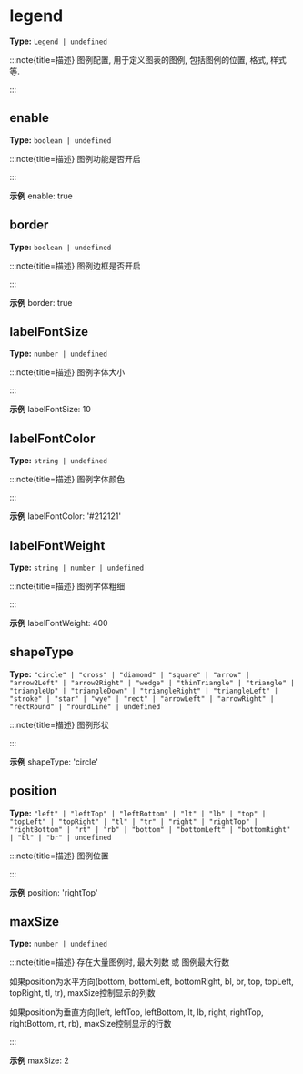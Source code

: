 # legend

**Type:** `Legend | undefined`

:::note{title=描述}
图例配置, 用于定义图表的图例, 包括图例的位置, 格式, 样式等.

:::


## enable

**Type:** `boolean | undefined`

:::note{title=描述}
图例功能是否开启

:::

**示例**
enable: true



## border

**Type:** `boolean | undefined`

:::note{title=描述}
图例边框是否开启

:::

**示例**
border: true



## labelFontSize

**Type:** `number | undefined`

:::note{title=描述}
图例字体大小

:::

**示例**
labelFontSize: 10



## labelFontColor

**Type:** `string | undefined`

:::note{title=描述}
图例字体颜色

:::

**示例**
labelFontColor: '#212121'



## labelFontWeight

**Type:** `string | number | undefined`

:::note{title=描述}
图例字体粗细

:::

**示例**
labelFontWeight: 400



## shapeType

**Type:** `"circle" | "cross" | "diamond" | "square" | "arrow" | "arrow2Left" | "arrow2Right" | "wedge" | "thinTriangle" | "triangle" | "triangleUp" | "triangleDown" | "triangleRight" | "triangleLeft" | "stroke" | "star" | "wye" | "rect" | "arrowLeft" | "arrowRight" | "rectRound" | "roundLine" | undefined`

:::note{title=描述}
图例形状

:::

**示例**
shapeType: 'circle'



## position

**Type:** `"left" | "leftTop" | "leftBottom" | "lt" | "lb" | "top" | "topLeft" | "topRight" | "tl" | "tr" | "right" | "rightTop" | "rightBottom" | "rt" | "rb" | "bottom" | "bottomLeft" | "bottomRight" | "bl" | "br" | undefined`

:::note{title=描述}
图例位置

:::

**示例**
position: 'rightTop'



## maxSize

**Type:** `number | undefined`

:::note{title=描述}
存在大量图例时, 最大列数 或 图例最大行数

如果position为水平方向(bottom, bottomLeft, bottomRight, bl, br, top, topLeft, topRight, tl, tr), maxSize控制显示的列数

如果position为垂直方向(left, leftTop, leftBottom, lt, lb, right, rightTop, rightBottom, rt, rb), maxSize控制显示的行数

:::

**示例**
maxSize: 2



